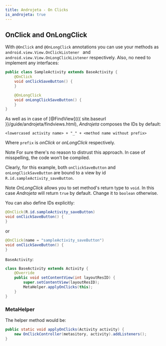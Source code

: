 ```yaml
---
title: Androjeta - On Clicks
is_androjeta: true
---
```


<div class="page-header">
    <h2>OnClick and OnLongClick</h2>
</div>

With `@OnClick` and `@OnLongClick` annotations you can use your methods as `android.view.View.OnClickListener
` and `android.view.View.OnLongClickListener` respectively. Also, no need to implement any interfaces:

```java
public class SampleActivity extends BaseActivity {
    @OnClick
    void onClickSaveButton() {
    }

    @OnLongClick
    void onLongClickSaveButton() {
    }
}
```

As well as in case of [@FindView]({{ site.baseurl }}/guide/androjeta/findviews.html), *Androjeta* composes the IDs by default:

`<lowercased activity name> + "_" + <method name without prefix>`

Where `prefix` is  *onClick* or *onLongClick* respectively.

<span class="label label-info">Note</span> For sure there's no reason to distrust this approach. In case of misspelling, the code won't be compiled.

Clearly, for this example, both `onClickSaveButton` and `onLongClickSaveButton` are bound to a view by id `R.id.sampleActivity_saveButton`.

<span class="label label-info">Note</span> *OnLongClick* allows you to set method's return type to `void`. In this case *Androjeta* will return `true` by default. Change it to `boolean` otherwise.

You can also define IDs explicitly:

```java
@OnClick(R.id.sampleActivity_saveButton)
void onClickSaveButton() {
}
```

or

```java
@OnClick(name = "sampleActivity_saveButton")
void onClickSaveButton() {
}
```

`BaseActivity`:

```java
class BaseActivity extends Activity {
    @Override
    public void setContentView(int layoutResID) {
        super.setContentView(layoutResID);
        MetaHelper.applyOnClicks(this);
    }
}
```

### MetaHelper

The helper method would be:

```java
public static void applyOnClicks(Activity activity) {
    new OnClickController(metasitory, activity).addListeners();
}
```
